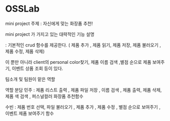 # OSSLab

mini project 주제 : 자신에게 맞는 화장품 추천!


mini project 가 가지고 있는 대략적인 기능 설명 

: 기본적인 crud 함수를 제공한다. ( 제품 추가 , 제품 읽기, 제품 저장, 제품 불러오기 ,제품 수정, 제품 삭제)

이 뿐만 아니라 client의 personal color찾기, 제품 이름 검색 ,별점 순으로 제품 보여주기, 이벤트 상품 조회 등이 있다.


팀소개 및 팀원이 맡은 역할

역할 분담
민주 : 제품 리스트 출력 , 제품 파일 저장 , 이름 검색 , 제품 출력, 제품 삭제, 제품 색 검색 , 퍼스널컬러 화장품 추천함수

수빈 : 제품 번호 선택, 파일 불러오기 , 제품 추가 , 제품 수정 , 별점 순으로 보여주기 , 이벤트 제품 보여주기 함수

